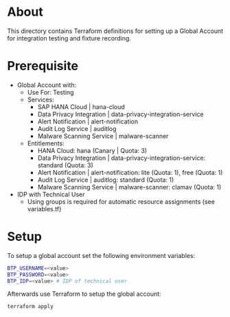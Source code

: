 # About
This directory contains Terraform definitions for setting up a Global Account for integration testing and fixture recording.

# Prerequisite
- Global Account with:
  - Use For: Testing
  - Services:
    - SAP HANA Cloud | hana-cloud
    - Data Privacy Integration | data-privacy-integration-service
    - Alert Notification | alert-notification
    - Audit Log Service | auditlog
    - Malware Scanning Service | malware-scanner
  - Entitlements:
    - HANA Cloud: hana (Canary | Quota: 3)
    - Data Privacy Integration | data-privacy-integration-service: standard (Quota: 3)
    - Alert Notification | alert-notification: lite (Quota: 1), free (Quota: 1)
    - Audit Log Service | auditlog: standard (Quota: 1)
    - Malware Scanning Service | malware-scanner: clamav (Quota: 1)
- IDP with Technical User
  - Using groups is required for automatic resource assignments (see variables.tf)

# Setup
To setup a global account set the following environment variables:
```sh
BTP_USERNAME=<value>
BTP_PASSWORD=<value>
BTP_IDP=<value> # IDP of technical user
```

Afterwards use Terraform to setup the global account:
```sh
terraform apply
```

